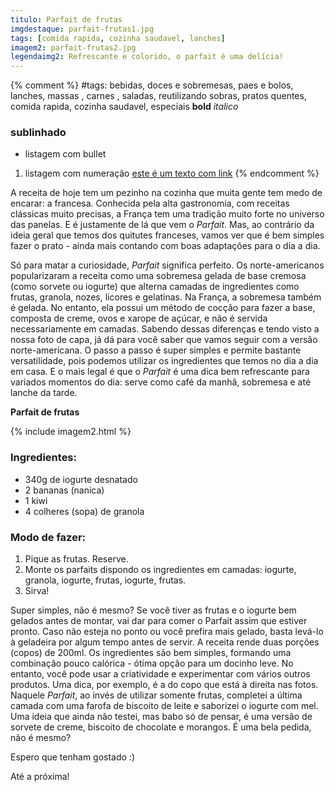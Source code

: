 ```yaml
---
titulo: Parfait de frutas
imgdestaque: parfait-frutas1.jpg
tags: [comida rapida, cozinha saudavel, lanches]
imagem2: parfait-frutas2.jpg
legendaimg2: Refrescante e colorido, o parfait é uma delícia!
---
```

{% comment %}
#tags: bebidas, doces e sobremesas, paes e bolos, lanches, massas , carnes , saladas, reutilizando sobras, pratos quentes, comida rapida, cozinha saudavel, especiais
**bold**
*italico*
### sublinhado
* listagem com bullet
1. listagem com numeração
[este é um texto com link](https://www.enderecodolink.com)
{% endcomment %}

A receita de hoje tem um pezinho na cozinha que muita gente tem medo de encarar: a francesa. Conhecida pela alta gastronomia, com receitas clássicas muito precisas, a França tem uma tradição muito forte no universo das panelas. E é justamente de lá que vem o *Parfait*. Mas, ao contrário da ideia geral que temos dos quitutes franceses, vamos ver que é bem simples fazer o prato - ainda mais contando com boas adaptações para o dia a dia. 

Só para matar a curiosidade, *Parfait* significa perfeito. Os norte-americanos popularizaram a receita como uma sobremesa gelada de base cremosa (como sorvete ou iogurte) que alterna camadas de ingredientes como frutas, granola, nozes, licores e gelatinas. Na França, a sobremesa também é gelada. No entanto, ela possui um método de cocção para fazer a base, composta de creme, ovos e xarope de açúcar, e não é servida necessariamente em camadas. Sabendo dessas diferenças e tendo visto a nossa foto de capa, já dá para você saber que vamos seguir com a versão norte-americana. O passo a passo é super simples e permite bastante versatilidade, pois podemos utilizar os ingredientes que temos no dia a dia em casa. E o mais legal é que o *Parfait* é uma dica bem refrescante para variados momentos do dia: serve como café da manhã, sobremesa e até lanche da tarde. 

**Parfait de frutas**

{% include imagem2.html %}

### Ingredientes:

* 340g de iogurte desnatado 
* 2 bananas (nanica)
* 1 kiwi
* 4 colheres (sopa) de granola 

### Modo de fazer:

1. Pique as frutas. Reserve.
2. Monte os parfaits dispondo os ingredientes em camadas: iogurte, granola, iogurte, frutas, iogurte, frutas.
3. Sirva!

Super simples, não é mesmo? Se você tiver as frutas e o iogurte bem gelados antes de montar, vai dar para comer o Parfait assim que estiver pronto. Caso não esteja no ponto ou você prefira mais gelado, basta levá-lo à geladeira por algum tempo antes de servir. A receita rende duas porções (copos) de 200ml. Os ingredientes são bem simples, formando uma combinação pouco calórica - ótima opção para um docinho leve. No entanto, você pode usar a criatividade e experimentar com vários outros produtos. Uma dica, por exemplo, é a do copo que está à direita nas fotos. Naquele *Parfait*, ao invés de utilizar somente frutas, completei a última camada com uma farofa de biscoito de leite e saborizei o iogurte com mel. Uma ideia que ainda não testei, mas babo só de pensar, é uma versão de sorvete de creme, biscoito de chocolate e morangos. É uma bela pedida, não é mesmo? 

Espero que tenham gostado :)

Até a próxima!
